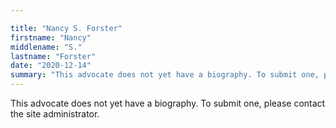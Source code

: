```yaml
---

title: "Nancy S. Forster"
firstname: "Nancy"
middlename: "S."
lastname: "Forster"
date: "2020-12-14"
summary: "This advocate does not yet have a biography. To submit one, please contact the site administrator."
---
```

This advocate does not yet have a biography. To submit one, please contact the site administrator.

